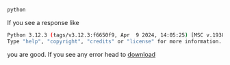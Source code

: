

```python
python

```
If you see a response like
```bash
Python 3.12.3 (tags/v3.12.3:f6650f9, Apr  9 2024, 14:05:25) [MSC v.1938 64 bit (AMD64)] on win32
Type "help", "copyright", "credits" or "license" for more information.
```
you are good. If you see any error head to [download](https://www.python.org/downloads/)
